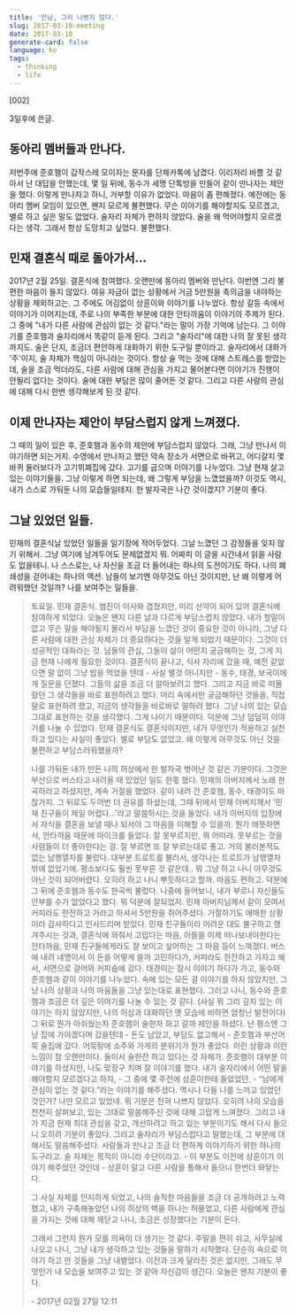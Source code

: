 ```yaml
---
title: '만남, 그리 나쁘지 않다.'
slug: 2017-03-10-meeting
date: 2017-03-10
generate-card: false
language: ko
tags:
  - thinking
  - life
---
```


[002]

3일후에 쓴글.

## 동아리 멤버들과 만나다.

저번주에 준호햄이 갑작스레 모이자는 문자를 단체카톡에 남겼다. 이리저리 바쁠 것 같아서 난 대답을 안했는데, 몇 일 뒤에, 동수가 세명 단톡방을 만들어 같이 만나자는 제안을 했다. 이렇게 만나자고 하니, 거부할 이유가 없었다. 마음이 좀 편해졌다. 예전에는 동아리 멤버 모임이 있으면, 왠지 모르게 불편했다. 무슨 이야기를 해야할지도 모르겠고, 별로 하고 싶은 말도 없었다. 술자리 자체가 편하지 않았다. 술을 왜 먹어야할지 모르겠다는 생각. 그래서 항상 도망치고 싶었다. 불편했다.

## 민재 결혼식 때로 돌아가서...

2017년 2월 25일. 결혼식에 참여했다. 오랜만에 동아리 멤버와 만난다. 이번엔 그리 불편한 마음이 들지 않았다. 여유 자금이 없는 상황에서 거금 5만원을 축의금을 내야하는 상황을 제외하고는. 그 주에도 어김없이 상훈이와 이야기를 나누었다. 항상 갈등 속에서 이야기가 이어지는데, 주로 나의 부족한 부분에 대한 안타까움이 이야기의 주제가 된다. 그 중에 "내가 다른 사람에 관심이 없는 것 같다."라는 말이 가장 기억에 남는다. 그 이야기를 준호햄과 술자리에서 똑같이 듣게 된다. 그리고 "술자리"에 대한 나의 잘 못된 생각까지도. 술은 단지, 조금더 편안하게 대화하기 위한 도구일 뿐이라고. 술자리에서 대화가 '주'이지, 술 자체가 핵심이 아니라는 것이다. 항상 술 먹는 것에 대해 스트레스를 받았는데, 술을 조금 먹더라도, 다른 사람에 대해 관심을 가지고 물어본다면 이야기가 진행이 안될리 없다는 것이다. 술에 대한 부담은 많이 줄어든 것 같다. 그리고 다른 사람의 관심에 대해 다시 한번 생각해보게 된 것 같다.

## 이제 만나자는 제안이 부담스럽지 않게 느껴졌다.

그 때의 일이 있은 후, 준호햄과 동수의 제안에 부담스럽지 않았다. 그래, 그냥 만나서 이야기하면 되는거지. 수영에서 만나자고 했던 약속 장소가 서면으로 바뀌고, 어디갈지 몇바퀴 둘러보다가 고기뷔폐집에 갔다. 고기를 굽으며 이야기를 나누었다. 그냥 현재 살고 있는 이야기들을. 그냥 이렇게 하면 되는데, 왜 그렇게 부담을 느꼈었을까? 이것도 역시, 내가 스스로 가둬둔 나의 모습들일테지. 한 발자국은 나간 것이겠지? 기분이 좋다.

## 그날 있었던 일들.

민재의 결혼식날 있었던 일들을 일기장에 적어두었다. 그날 느꼈던 그 감정들을 잊지 않기 위해서. 그냥 여기에 남겨두어도 문제없겠지 뭐. 어짜피 이 글을 시간내서 읽을 사람도 없을테니. 나 스스로는, 나 자신을 조금 더 들어내는 하나의 도전이기도 하다. 나의 폐쇄성을 걷어내는 하나의 액션. 남들이 보기엔 아무것도 아닌 것이지만, 난 왜 이렇게 어려워했던 것일까? 나를 보여주는 일들을.

> 토요일. 민재 결혼식. 범진이 이사와 겹쳤지만, 미리 선약이 되어 있어 결혼식에 참여하게 되었다. 오늘은 왠지 다른 날과 다르게 부담스럽지 않았다. 내가 할말이 없고 무슨 말을 해야될지 몰라서 부담을 느꼈던 것이 중요한 것이 아니라, 그냥 다른 사람에 대한 관심 자체가 더 중요하다는 것을 알게 되었기 때문이다. 그것이 더 성공적인 대화라는 것. 남들의 관심, 그들이 삶이 어떤지 궁금해하는 것, 그게 지금 현재 나에게 필요한 것이다. 결혼식이 끝나고, 식사 자리에 갔을 때, 예전 같았으면 말 없이 그냥 밥을 먹었을 텐데 - 사실 별것 아니지만 - 동수, 태경, 보국이에게 질문을 던졌다. 그들의 삶을 조금 더 알아보려고 했다. 그리고 지금 바로 떠올랐던 그 생각들을 바로 표현하려고 했다. 머리 속에서만 궁금해하던 것들을, 직접 말로 표현하려 했고, 지금의 생각들을 바로바로 말하려 했다. 그냥 나의 있는 모습 그대로 표현하는 것을 생각했다. 그게 나이기 때문이다.
> 덕분에 그냥 덤덤히 이야기를 나눌 수 있었다. 민재 결혼식도 결혼식이지만, 내가 무엇인가 적용하고 실천하고 있다는 사실이 좋았다. 별로 부담도 없었고. 왜 이렇게 아무것도 아닌 것을 불편하고 부담스러워했을까?
>
> 나를 가둬둔 내가 만든 나의 허상에서 한 발자국 벗어난 것 같은 기분이다. 그것은 부산으로 버스타고 내려올 때 있었던 일도 한몫 했다. 민재의 아버지께서 노래 한곡하라고 하셨지만, 계속 거절을 했었다. 같이 내려 간 준호햄, 동수, 태경이도 마찮가지. 그 뒤로도 두어번 더 권유를 하셨는데, 그때 뒤에서 민재 아버지께서 '민재 친구들이 제일 어렵다...'라고 말씀하시는 것을 들었다. 내가 아버지의 입장에서 자식을 결혼을 보낼 때나 되서야 그 마음을 이해할 수 있을까. 뭔가 애뜻하면서, 안타까움 때문에 마이크를 들었다. 잘 못부르지만, 뭐 어떠랴. 못부르는 것을 사람들이 더 좋아한다는 걸. 잘 부르면 또 잘 부르는대로 좋고. 거의 불러본적도 없는 남행열차를 불렀다. 대부분 트로트를 불러서, 생각나는 트로트가 남행열차밖에 없었기에. 평소보다도 훨씬 못부른 것 같은데.. 뭐 그냥 하고 나니 아무것도 아닌 것이 되어버렸다. 오히려 하고 나니 뿌듯하다고 할까. 마음도 편하고. 덕분에 그 뒤에 준호햄과 동수도 한곡씩 불렀다. 나중에 들어보니, 내가 부르니 자신들도 안부를 수가 없었다고 했다. 뭐 덕분에 잘되었지. 민재 아버지님께서 같이 모여서 커피라도 한잔하고 가라고 하셔서 5만원을 쥐어주셨다. 거절하기도 애매한 상황이라 감사하다고 인사드리며 받았다. 민재 친구들이라 어려운 대도 불구하고 챙겨주시는 것과, 결혼식에 와줘서 고맙다는 마음, 아들을 이제 떠나보내야한다는 안타까움, 민재 친구들에게라도 잘 보이고 싶어하는 그 마음 등이 느껴졌다. 버스에 내려 네명이서 이 돈을 어떻게 쓸까 고민하다가, 커피라도 한잔하고 가자고 해서, 서면으로 걸어와 커피숍에 갔다. 태경이는 잠시 이야기 하다가 가고, 동수와 준호햄과 같이 이야기를 나누었다. 속에 있는 모든 걸 이야기를 하지 않았지만, 그냥 나의 상황과 나의 마음들을 그냥 있는대로 표현했다. 그러고 나니, 동수와 준호햄과 조금은 더 깊은 이야기를 나눌 수 있는 것 같다. (사실 뭐 그리 깊지 있는 이야기는 하지 않았지만, 나의 허상과 대화하던 옛 모습에 비하면 엄청난 발전이다) 그 뒤로 뭔가 아쉬웠는지 준호햄이 술한자 하고 갈까 제안을 하셨다. 난 평소엔 그냥 집에 가야겠다며 갔을텐데 - 돈도 남았고, 부담도 없고해서 - 준호햄과 부산어묵 술집에 갔다. 어묵탕에 소주와 가게의 분위기가 뭔가 좋았다. 이런 상황과 이런 느낌이 참 오랜만이다. 둘이서 술한잔 하고 있다는 것 자체가. 준호햄이 대부분 이야기를 하셨지만, 나도 맞장구 치며 잘 이야기를 했다. 내가 술자리에서 어떤 말을 해야할지 모르겠다고 하자, - 그 중에 몇 주전에 상훈이한테 들었었던, - “남에게 관심이 없는 것 같다.”라는 이야기를 해주셨다. 역시나 다들 나를 느끼고 있었던 것인가? 나만 모르고 있었네. 뭐 기분은 전혀 나쁘지 않았다. 오히려 나의 모습을 천천히 살펴보고, 있는 그대로 말씀해주신 것에 대해 고맙게 느껴졌다. 그리고 내가 지금 현재 최대 관심을 갖고, 개선하려고 하고 있는 부분이기도 해서 다시 들으니 오히려 기분이 좋았다. 그리고 술자리가 부담스럽다고 말했는데, 그 부분에 대해서도 말씀해주셨다. 사람들과 만나고 조금 더 편하게 이야기하기 위한 하나의 도구라고. 술 자체는 목적이 아니라 수단이라고. - 이 부분도 이전에 상훈이가 이야기 해주었던 것인데 - 상훈이 말고 다른 사람을 통해서 들으니 한번더 와닿는다.
>
> 그 사실 자체를 인지하게 되었고,
> 나의 솔직한 마음들을 조금 더 공개하려고 노력했고,
> 내가 구축해놓았던 나의 허상의 벽을 하나는 허물었고,
> 다른 사람에게 관심을 가지는 것에 대해 깨닫고 나니,
> 조금은 성장했다는 기분이 든다.
>
> 그래서 그런지 뭔가 모를 의욕이 더 생기는 것 같다. 주말을 편히 쉬고, 사무실에 나오고 나니, 그냥 내가 생각하고 있는 것들을 말하기 시작했다. 단순히 속으로 이야기 하고 만 것들을 그냥 내뱉었다. 이전과 크게 달라진 것은 없지만, 그래도 무엇인가 내 모습을 보여주고 있는 것 같아 자신감이 생긴다. 오늘은 왠지 기분이 좋다.
>
> <div class="record-date">- 2017년 02월 27일 12:11 </div>
